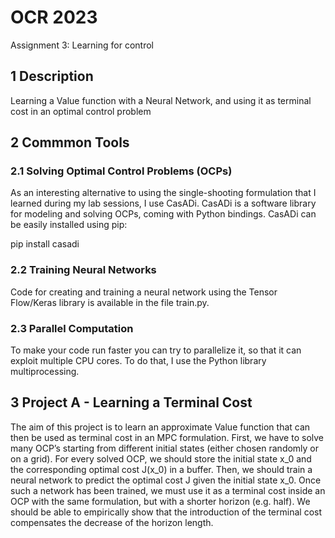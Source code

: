# OCR 2023
Assignment 3: Learning for control

## 1 Description
Learning a Value function with a Neural Network, and using it as terminal cost in an optimal control problem

## 2 Commmon Tools

### 2.1 Solving Optimal Control Problems (OCPs)

As an interesting alternative to using the single-shooting formulation that I learned during my lab sessions, I use CasADi. CasADi is a software library for
modeling and solving OCPs, coming with Python bindings. CasADi can be easily installed using pip:

pip install casadi

### 2.2 Training Neural Networks

Code for creating and training a neural network using the Tensor Flow/Keras library is available in the file train.py.

### 2.3 Parallel Computation

To make your code run faster you can try to parallelize it, so that it can exploit multiple CPU cores. To do that, I use the Python library multiprocessing.

## 3 Project A - Learning a Terminal Cost

The aim of this project is to learn an approximate Value function that can then be used as terminal cost in an MPC formulation. First, we have to solve many OCP’s starting from different initial states (either chosen randomly or on a grid). For every solved OCP, we should store the initial state x_0 and the corresponding optimal cost J(x_0) in a buffer. Then, we should train a neural network to predict the optimal cost J given the initial state x_0. Once such a network has been trained, we must use it as a terminal cost inside an OCP with the same formulation, but with a shorter horizon (e.g. half). We should be able to empirically show that the introduction of the terminal cost compensates the decrease of the horizon length.
